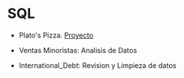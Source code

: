 # SQL

+ Plato's Pizza. [Proyecto](https://github.com/EvelynOr/SQL/tree/main/Plato's%20Pizza%20) 

+ Ventas Minoristas: Analisis de Datos 

+ International_Debt: Revision y Limpieza de datos
